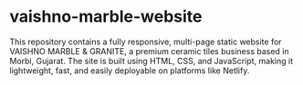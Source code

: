 # vaishno-marble-website
This repository contains a fully responsive, multi-page static website for VAISHNO MARBLE &amp; GRANITE, a premium ceramic tiles business based in Morbi, Gujarat. The site is built using HTML, CSS, and JavaScript, making it lightweight, fast, and easily deployable on platforms like Netlify.  
